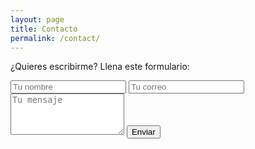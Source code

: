 ```yaml
---
layout: page
title: Contacto
permalink: /contact/
---
```


¿Quieres escribirme? Llena este formulario:

<form action="https://formspree.io/f/tu-form-id" method="POST">
  <input type="text" name="name" placeholder="Tu nombre" required />
  <input type="email" name="email" placeholder="Tu correo" required />
  <textarea name="message" rows="4" placeholder="Tu mensaje" required></textarea>
  <button type="submit">Enviar</button>
</form>